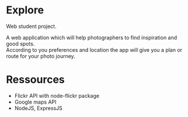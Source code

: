 # Explore

Web student project.  

A web application which will help photographers to find inspiration and good spots.  
According to you preferences and location the app will give you a plan or route for your photo journey.

# Ressources

 - Flickr API with node-flickr package
 - Google maps API 
 - NodeJS, ExpressJS

